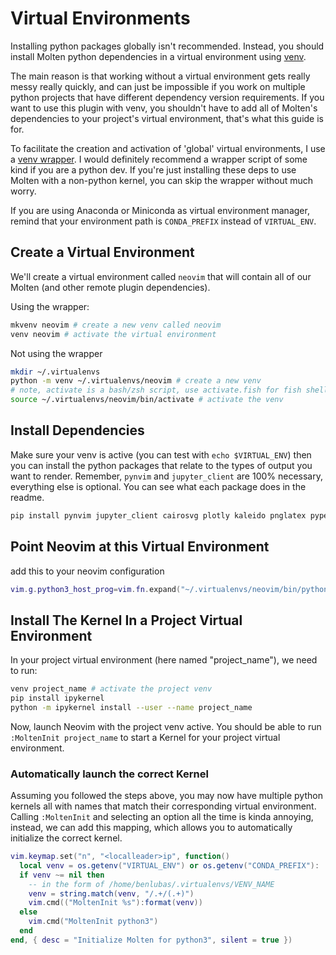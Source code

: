 # Virtual Environments

Installing python packages globally isn't recommended. Instead, you should install Molten python
dependencies in a virtual environment using [venv](https://docs.python.org/3/library/venv.html).

The main reason is that working without a virtual environment gets really messy really quickly, and
can just be impossible if you work on multiple python projects that have different dependency
version requirements. If you want to use this plugin with venv, you shouldn't have to add all of
Molten's dependencies to your project's virtual environment, that's what this guide is for.

To facilitate the creation and activation of 'global' virtual environments, I use a [venv
wrapper](https://gist.github.com/benlubas/5b5e38ae27d9bb8b5c756d8371e238e6). I would definitely
recommend a wrapper script of some kind if you are a python dev. If you're just installing these
deps to use Molten with a non-python kernel, you can skip the wrapper without much worry.

If you are using Anaconda or Miniconda as virtual environment manager, remind that your environment
path is `CONDA_PREFIX` instead of `VIRTUAL_ENV`.

## Create a Virtual Environment

We'll create a virtual environment called `neovim` that will contain all of our Molten (and other
remote plugin dependencies).

Using the wrapper:
```bash
mkvenv neovim # create a new venv called neovim
venv neovim # activate the virtual environment
```

Not using the wrapper
```bash
mkdir ~/.virtualenvs
python -m venv ~/.virtualenvs/neovim # create a new venv
# note, activate is a bash/zsh script, use activate.fish for fish shell
source ~/.virtualenvs/neovim/bin/activate # activate the venv
```

## Install Dependencies

Make sure your venv is active (you can test with `echo $VIRTUAL_ENV`) then you can install the
python packages that relate to the types of output you want to render. Remember, `pynvim` and
`jupyter_client` are 100% necessary, everything else is optional. You can see what each package does
in the readme.

```bash
pip install pynvim jupyter_client cairosvg plotly kaleido pnglatex pyperclip
```

## Point Neovim at this Virtual Environment

add this to your neovim configuration
```lua
vim.g.python3_host_prog=vim.fn.expand("~/.virtualenvs/neovim/bin/python3")
```

## Install The Kernel In a Project Virtual Environment

In your project virtual environment (here named "project_name"), we need to run:

```bash
venv project_name # activate the project venv
pip install ipykernel
python -m ipykernel install --user --name project_name
```

Now, launch Neovim with the project venv active. You should be able to run `:MoltenInit
project_name` to start a Kernel for your project virtual environment.

### Automatically launch the correct Kernel

Assuming you followed the steps above, you may now have multiple python kernels all with names that
match their corresponding virtual environment. Calling `:MoltenInit` and selecting an option all the
time is kinda annoying, instead, we can add this mapping, which allows you to automatically
initialize the correct kernel.

```lua
vim.keymap.set("n", "<localleader>ip", function()
  local venv = os.getenv("VIRTUAL_ENV") or os.getenv("CONDA_PREFIX"):
  if venv ~= nil then
    -- in the form of /home/benlubas/.virtualenvs/VENV_NAME
    venv = string.match(venv, "/.+/(.+)")
    vim.cmd(("MoltenInit %s"):format(venv))
  else
    vim.cmd("MoltenInit python3")
  end
end, { desc = "Initialize Molten for python3", silent = true })
```
